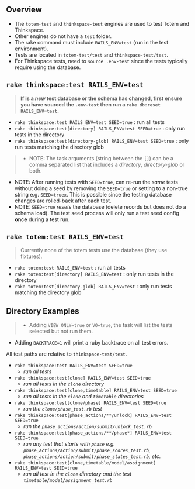 ## Overview
* The `totem-test` and `thinkspace-test` engines are used to test Totem and Thinkspace.
* Other engines do not have a `test` folder.
* The rake command must include `RAILS_ENV=test` (run in the test environment).
* Tests are located in `totem-test/test` and `thinkspace-test/test`.
* For Thinkspace tests, need to `source .env-test` since the tests typically require using the database.

## `rake thinkspace:test RAILS_ENV=test`

> **If is a *new* test database or the schema has changed, first ensure you have sourced the `.env-test` then run a `rake db:reset RAILS_ENV=test`.**

* `rake thinkspace:test RAILS_ENV=test SEED=true` : run all tests
* `rake thinkspace:test[directory] RAILS_ENV=test SEED=true` : only run tests in the directory
* `rake thinkspace:test[directory-glob] RAILS_ENV=test SEED=true` : only run tests matching the directory glob

> * NOTE: The task arguments (string between the `[]`) can be a comma separated list that includes a *directory*, *directory-glob* or both.
* NOTE: After running tests with `SEED=true`, can re-run the *same* tests without doing a seed by removing the `SEED=true` or setting to a non-true string e.g. `SEED=truex`.  This is possible since the testing database changes are rolled-back after each test.
* NOTE: `SEED=true` *resets* the database (delete records but does not do a schema load).  The test seed process will only run a test seed config **once** during a test run.

## `rake totem:test RAILS_ENV=test`
> Currently none of the totem tests use the database (they use fixtures).

* `rake totem:test RAILS_ENV=test` : run all tests
* `rake totem:test[directory] RAILS_ENV=test` : only run tests in the directory
* `rake totem:test[directory-glob] RAILS_ENV=test` : only run tests matching the directory glob

## Directory Examples
>* Adding `VIEW_ONLY=true` or `VO=true`, the task will list the tests selected but not run them.
* Adding `BACKTRACE=1` will print a ruby backtrace on all test errors.

All test paths are relative to `thinkspace-test/test`.

* `rake thinkspace:test RAILS_ENV=test SEED=true`
  * *run all tests*
* `rake thinkspace:test[clone] RAILS_ENV=test SEED=true`
  * *run all tests in the `clone` directory*
* `rake thinkspace:test[clone,timetable] RAILS_ENV=test SEED=true`
  * *run all tests in the `clone` and `timetable` directories*
* `rake thinkspace:test[clone/phase] RAILS_ENV=test SEED=true`
  * *run the `clone/phase_test.rb` test*
* `rake thinkspace:test[phase_actions/**/unlock] RAILS_ENV=test SEED=true`
  * *run the `phase_actions/action/submit/unlock_test.rb`*
* `rake thinkspace:test[phase_actions/**/phase*] RAILS_ENV=test SEED=true`
  * *run any test that starts with `phase` e.g. `phase_actions/action/submit/phase_scores_test.rb`, `phase_actions/action/submit/phase_states_test.rb`, etc.*
* `rake thinkspace:test[clone,timetable/model/assignment] RAILS_ENV=test SEED=true`
  * *run all test in the `clone` directory and the test `timetable/model/assignment_test.rb`*
